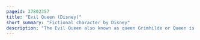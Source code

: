 ```yaml
---
pageid: 37802357
title: "Evil Queen (Disney)"
short_summary: "Fictional character by Disney"
description: "The Evil Queen also known as queen Grimhilde or Queen is a fictional Character who appears in Walt Disney Productions' first animated Feature Film snow white and the seven Dwarfs and remains a Villain in their extended snow white Franchise. She is based on the evil queen Character from the german fairy Tale snow white from 1812."
---
```

